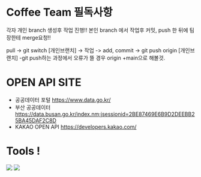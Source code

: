 # Coffee Team 필독사항
각자 개인 branch 생성후 작업 진행!!
본인 branch 에서 작업후 커밋, push 한 뒤에 팀장한테 merge요청!!

pull -> git switch [개인브랜치] -> 작업 -> add, commit -> git push origin [개인브랜치]
-git push하는 과정에서 오류가 뜰 경우 origin +main으로 해볼것.

# OPEN API SITE

- 공공데이터 포털 https://www.data.go.kr/
- 부산 공공데이터 https://data.busan.go.kr/index.nm;jsessionid=2BE87469E6B9D2DEEBB25BA45DAF2C8D
- KAKAO OPEN API https://developers.kakao.com/

# Tools !
<div>
  <img src="https://img.shields.io/badge/nodedotjs-339933?style=flat-square&logo=nodedotjs&logoColor=339933"/>
  <img src="https://img.shields.io/badge/Firebase-FFCA28?style=flat-square&logo=firebase&logoColor=white"/>

</div>


